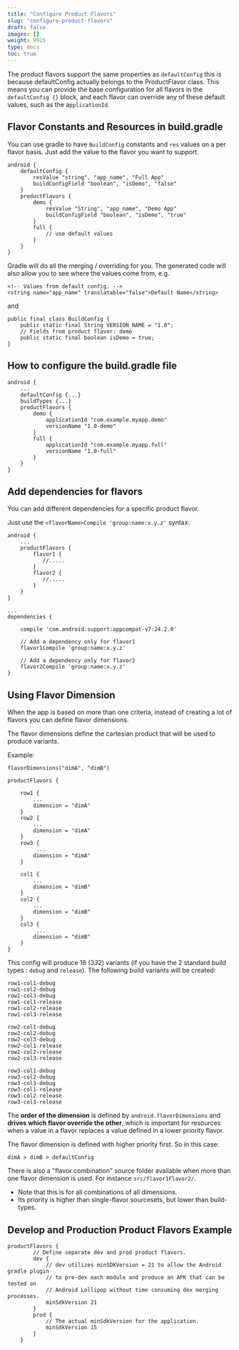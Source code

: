 ```yaml
---
title: "Configure Product Flavors"
slug: "configure-product-flavors"
draft: false
images: []
weight: 9925
type: docs
toc: true
---
```


The product flavors support the same properties as `defaultConfig` this is because defaultConfig actually belongs to the ProductFlavor class. This means you can provide the base configuration for all flavors in the `defaultConfig {}` block, and each flavor can override any of these default values, such as the a`pplicationId`.




## Flavor Constants and Resources in build.gradle
You can use gradle to have `BuildConfig` constants and `res` values on a per flavor basis. Just add the value to the flavor you want to support.

    android {
        defaultConfig {
            resValue "string", "app_name", "Full App"
            buildConfigField "boolean", "isDemo", "false"
        }
        productFlavors {
            demo {
                resValue "String", "app_name", "Demo App"
                buildConfigField "boolean", "isDemo", "true"
            }
            full {
                // use default values
            }
        }
    }

Gradle will do all the merging / overriding for you. The generated code will also allow you to see where the values come from, e.g.

    <!-- Values from default config. -->
    <string name="app_name" translatable="false">Default Name</string>

and

    public final class BuildConfig {
        public static final String VERSION_NAME = "1.0";
        // Fields from product flavor: demo
        public static final boolean isDemo = true;
    }

## How to configure the build.gradle file
    android {
        ...
        defaultConfig {...}
        buildTypes {...}
        productFlavors {
            demo {
                applicationId "com.example.myapp.demo"
                versionName "1.0-demo"
            }
            full {
                applicationId "com.example.myapp.full"
                versionName "1.0-full"
            }
        }
    }

## Add dependencies for flavors
You can add different dependencies  for a specific product flavor.

Just use the  `<flavorName>Compile 'group:name:x.y.z'` syntax:

    android {
        ...    
        productFlavors {
            flavor1 {
               //.....
            }
            flavor2 {
               //.....
            }
        }
    }
    
    ...
    dependencies {

        compile 'com.android.support:appcompat-v7:24.2.0'
       
        // Add a dependency only for flavor1
        flavor1Compile 'group:name:x.y.z'

        // Add a dependency only for flavor2
        flavor2Compile 'group:name:x.y.z'
    } 

## Using Flavor Dimension
When the app is based on more than one criteria, instead of creating a lot of flavors you can define flavor dimensions.

The flavor dimensions define the cartesian product that will be used to produce variants.

Example:

    flavorDimensions("dimA", "dimB")
    
    productFlavors {
    
        row1 {
            ...
            dimension = "dimA"
        }
        row2 {
            ...
            dimension = "dimA"
        }
        row3 {
             ...
            dimension = "dimA"
        }
    
        col1 {
            ...
            dimension = "dimB"
        }
        col2 {
            ...
            dimension = "dimB"
        }
        col3 {
             ...
            dimension = "dimB"
        }
    }


This config will produce 18 (3*3*2) variants (if you have the 2 standard build types : `debug` and `release`).
The following build variants will be created:

    row1-col1-debug 
    row1-col2-debug 
    row1-col3-debug 
    row1-col1-release
    row1-col2-release
    row1-col3-release
    
    row2-col1-debug 
    row2-col2-debug 
    row2-col3-debug 
    row2-col1-release
    row2-col2-release
    row2-col3-release
    
    row3-col1-debug 
    row3-col2-debug 
    row3-col3-debug 
    row3-col1-release
    row3-col2-release
    row3-col3-release

The **order of the dimension** is defined by `android.flavorDimensions` and
**drives which flavor override the other**, which is important for resources when a value in a flavor replaces a value defined in a lower priority flavor.

The flavor dimension is defined with higher priority first. So in this case:

    dimA > dimB > defaultConfig

There is also a "flavor combination" source folder available when more than one flavor dimension is used. For instance `src/flavor1Flavor2/`.  
- Note that this is for all combinations of all dimensions.
- Its priority is higher than single-flavor sourcesets, but lower than build-types.

## Develop and Production Product Flavors Example
    productFlavors {
            // Define separate dev and prod product flavors.
            dev {
                // dev utilizes minSDKVersion = 21 to allow the Android gradle plugin
                // to pre-dex each module and produce an APK that can be tested on
                // Android Lollipop without time consuming dex merging processes.
                minSdkVersion 21
            }
            prod {
                // The actual minSdkVersion for the application.
                minSdkVersion 15
            }
        }



